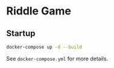 # Riddle Game

## Startup

```sh
docker-compose up -d --build
```

See `docker-compose.yml` for more details.
